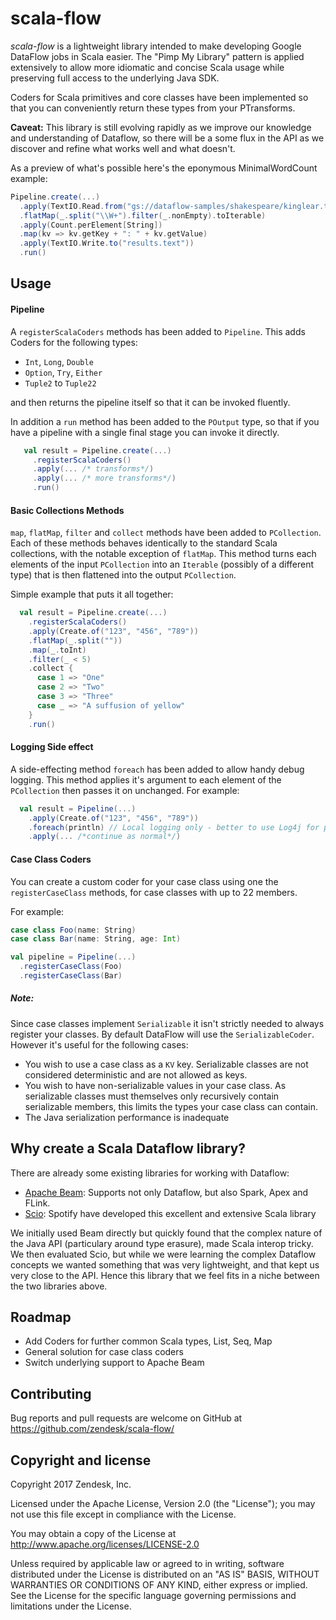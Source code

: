 # scala-flow

_scala-flow_ is a lightweight library intended to make developing Google DataFlow jobs in Scala easier. The "Pimp My Library" pattern is applied extensively to allow more idiomatic and concise Scala usage while preserving full access to the underlying Java SDK.
    
Coders for Scala primitives and core classes have been implemented so that you can conveniently return these types from your PTransforms.

**Caveat:** This library is still evolving rapidly as we improve our knowledge and understanding of Dataflow, so there will be a some flux in the API as we discover and refine what works well and what doesn't.
    
As a preview of what's possible here's the eponymous MinimalWordCount example:

```scala     
Pipeline.create(...)
  .apply(TextIO.Read.from("gs://dataflow-samples/shakespeare/kinglear.txt"))
  .flatMap(_.split("\\W+").filter(_.nonEmpty).toIterable)
  .apply(Count.perElement[String])
  .map(kv => kv.getKey + ": " + kv.getValue)
  .apply(TextIO.Write.to("results.text"))
  .run()
```
    
## Usage

#### Pipeline
 
A `registerScalaCoders` methods has been added to `Pipeline`. This adds Coders for the following types:
  
  * `Int`, `Long`, `Double`
  * `Option`, `Try`, `Either`
  * `Tuple2` to `Tuple22`

and then returns the pipeline itself so that it can be invoked fluently.

In addition a `run` method has been added to the `POutput` type, so that if you have a pipeline with a single final stage you can invoke it directly. 
    
```scala
   val result = Pipeline.create(...)
     .registerScalaCoders()
     .apply(... /* transforms*/)
     .apply(... /* more transforms*/)
     .run()
```
  
#### Basic Collections Methods
  
`map`, `flatMap`, `filter` and `collect` methods have been added to `PCollection`. Each of these methods behaves identically to the standard Scala collections, with the notable exception of `flatMap`. This method turns each elements of the input `PCollection` into an `Iterable` (possibly of a different type) that is then flattened into the output `PCollection`.
    
Simple example that puts it all together:

```scala
  val result = Pipeline.create(...)
    .registerScalaCoders()
    .apply(Create.of("123", "456", "789"))
    .flatMap(_.split(""))
    .map(_.toInt)
    .filter(_ < 5)
    .collect {
      case 1 => "One"
      case 2 => "Two"
      case 3 => "Three"
      case _ => "A suffusion of yellow"
    }
    .run()
```

#### Logging Side effect

A side-effecting method `foreach` has been added to allow handy debug logging. This method applies it's argument to each element of the `PCollection` then passes it on unchanged.
For example:

```scala
  val result = Pipeline(...)
    .apply(Create.of("123", "456", "789"))
    .foreach(println) // Local logging only - better to use Log4j for performance
    .apply(... /*continue as normal*/) 
```

#### Case Class Coders

You can create a custom coder for your case class using one the `registerCaseClass` methods, for case classes with up to 22 members. 

For example:
```scala
case class Foo(name: String)
case class Bar(name: String, age: Int)

val pipeline = Pipeline(...)
  .registerCaseClass(Foo)
  .registerCaseClass(Bar)

```

##### Note:

Since case classes implement `Serializable` it isn't strictly needed to always register your classes. By default DataFlow will use the `SerializableCoder`. 
However it's useful for the following cases:

* You wish to use a case class as a `KV` key. Serializable classes are not considered deterministic and are not allowed as keys.
* You wish to have non-serializable values in your case class. As serializable classes must themselves only recursively contain serializable members, this limits the types your case class can contain.  
* The Java serialization performance is inadequate

## Why create a Scala Dataflow library? 

There are already some existing libraries for working with Dataflow: 
  * [Apache Beam](https://beam.apache.org): Supports not only Dataflow, but also Spark, Apex and FLink. 
  * [Scio](https://github.com/spotify/scio): Spotify have developed this excellent and extensive Scala library   

We initially used Beam directly but quickly found that the complex nature of the Java API (particulary around type erasure), made Scala interop tricky. 
We then evaluated Scio, but while we were learning the complex Dataflow concepts we wanted something that was very lightweight, and that kept us very close to the API. 
Hence this library that we feel fits in a niche between the two libraries above. 

## Roadmap

* Add Coders for further common Scala types, List, Seq, Map
* General solution for case class coders
* Switch underlying support to Apache Beam

## Contributing

Bug reports and pull requests are welcome on GitHub at https://github.com/zendesk/scala-flow/

## Copyright and license

Copyright 2017 Zendesk, Inc.

Licensed under the Apache License, Version 2.0 (the "License"); you may not use this file except in compliance with the License.

You may obtain a copy of the License at
http://www.apache.org/licenses/LICENSE-2.0

Unless required by applicable law or agreed to in writing, software distributed under the License is distributed on an "AS IS" BASIS, WITHOUT WARRANTIES OR CONDITIONS OF ANY KIND, either express or implied. See the License for the specific language governing permissions and limitations under the License.
